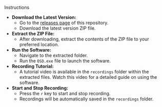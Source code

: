 Instructions
    <ul>
        <li>
            <strong>Download the Latest Version:</strong>
            <ul>
                <li>Go to the <a href="./releases">releases page</a> of this repository.</li>
                <li>Download the latest version ZIP file.</li>
            </ul>
        </li>
        <li>
            <strong>Extract the ZIP File:</strong>
            <ul>
                <li>After downloading, extract the contents of the ZIP file to your preferred location.</li>
            </ul>
        </li>
        <li>
            <strong>Run the Software:</strong>
            <ul>
                <li>Navigate to the extracted folder.</li>
                <li>Run the <code>OSD.exe</code> file to launch the software.</li>
            </ul>
        </li>
        <li>
            <strong>Recording Tutorial:</strong>
            <ul>
                <li>A tutorial video is available in the <code>recordings</code> folder within the extracted files. Watch this video for a detailed guide on using the software.</li>
            </ul>
        </li>
        <li>
            <strong>Start and Stop Recording:</strong>
            <ul>
                <li>Press the <code>r</code> key to start and stop recording.</li>
                <li>Recordings will be automatically saved in the <code>recordings</code> folder.</li>
            </ul>
        </li>
    </ul>
    

